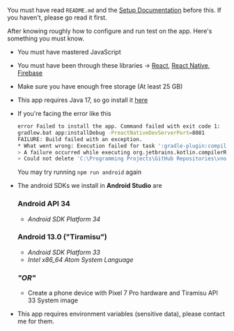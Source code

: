 You must have read `README.md` and the [Setup Documentation]("https://reactnative.dev/docs/environment-setup") before this. If you haven't, please go read it first.

After knowing roughly how to configure and run test on the app. Here's something you must know.

- You must have mastered JavaScript
- You must have been through these libraries -> [React](https://react.dev/), [React Native](https://reactnative.dev/), [Firebase](https://firebase.google.com/)
- Make sure you have enough free storage (At least 25 GB)
- This app requires Java 17, so go install it [here]("https://www.oracle.com/java/technologies/javase/jdk17-archive-downloads.html")
- If you're facing the error like this

    ```bash
    error Failed to install the app. Command failed with exit code 1: 
    gradlew.bat app:installDebug -PreactNativeDevServerPort=8081 
    FAILURE: Build failed with an exception. 
    * What went wrong: Execution failed for task ':gradle-plugin:compileKotlin'. 
    > A failure occurred while executing org.jetbrains.kotlin.compilerRunner.GradleCompilerRunnerWithWorkers$GradleKotlinCompilerWorkAction 
    > Could not delete 'C:\Programming Projects\GitHub Repositories\vnote\node_modules\@react-native\gradle-plugin\build\kotlin\compileKotlin\cacheable\caches-jvm' * 
    ```
    You may try running `npm run android` again
- The android SDKs we install in __Android Studio__ are
    ### Android API 34
    - *Android SDK Platform 34*
    ### Android 13.0 ("Tiramisu")
    - *Android SDK Platform 33*
    - *Intel x86_64 Atom System Language*
    ### *"OR"*   
    - Create a phone device with Pixel 7 Pro hardware and Tiramisu API 33 System image

- This app requires environment variables (sensitive data), please contact me for them.